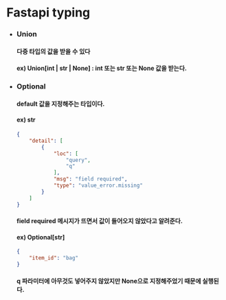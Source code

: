 # Fastapi typing

* ### Union

  #### 다중 타입의 값을 받을 수 있다

  #### ex) Union[int | str | None] : int 또는 str 또는 None 값을 받는다.

* ### Optional

  #### default 값을 지정해주는 타입이다.

  #### ex) str

  ```json
  {
      "detail": [
          {
              "loc": [
                  "query",
                  "q"
              ],
              "msg": "field required",
              "type": "value_error.missing"
          }
      ]
  }
  ```

  #### field required 메시지가 뜨면서 값이 들어오지 않았다고 알려준다.

  #### ex) Optional[str]

  ```json
  {
      "item_id": "bag"
  }
  ```

  #### q 파라미터에 아무것도 넣어주지 않았지만 None으로 지정해주었기 때문에 실행된다. 